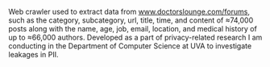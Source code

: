 Web crawler used to extract data from www.doctorslounge.com/forums, such as the category, subcategory, url, title, time, and content of ≈74,000 posts along with the name, age, job, email, location, and medical history of up to ≈66,000 authors. Developed as a part of privacy-related research I am conducting in the Department of Computer Science at UVA to investigate leakages in PII.
